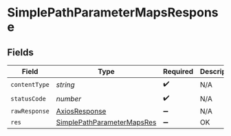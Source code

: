 # SimplePathParameterMapsResponse


## Fields

| Field                                                                               | Type                                                                                | Required                                                                            | Description                                                                         |
| ----------------------------------------------------------------------------------- | ----------------------------------------------------------------------------------- | ----------------------------------------------------------------------------------- | ----------------------------------------------------------------------------------- |
| `contentType`                                                                       | *string*                                                                            | :heavy_check_mark:                                                                  | N/A                                                                                 |
| `statusCode`                                                                        | *number*                                                                            | :heavy_check_mark:                                                                  | N/A                                                                                 |
| `rawResponse`                                                                       | [AxiosResponse](https://axios-http.com/docs/res_schema)                             | :heavy_minus_sign:                                                                  | N/A                                                                                 |
| `res`                                                                               | [SimplePathParameterMapsRes](../../models/operations/simplepathparametermapsres.md) | :heavy_minus_sign:                                                                  | OK                                                                                  |